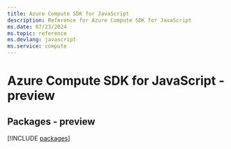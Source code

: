 ```yaml
---
title: Azure Compute SDK for JavaScript
description: Reference for Azure Compute SDK for JavaScript
ms.date: 07/23/2024
ms.topic: reference
ms.devlang: javascript
ms.service: compute
---
```

# Azure Compute SDK for JavaScript - preview
## Packages - preview
[!INCLUDE [packages](compute-index.md)]